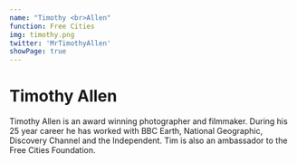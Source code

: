 ```yaml
---
name: "Timothy <br>Allen"
function: Free Cities
img: timothy.png
twitter: 'MrTimothyAllen'
showPage: true
---
```


# Timothy Allen
 
Timothy Allen is an award winning photographer and filmmaker. During his 25 year career he has worked with BBC Earth, National Geographic, Discovery Channel and the Independent. Tim is also an ambassador to the Free Cities Foundation.
<br><br>





